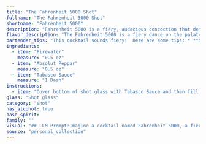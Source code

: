 ```yaml
---
title: "The Fahrenheit 5000 Shot"
fullname: "The Fahrenheit 5000 Shot"
shortname: "Fahrenheit 5000"
description: "Fahrenheit 5000 is a fiery, audacious concoction that defies categorization. While inspired by the classic Bloody Mary, it boldly steps outside the family with its use of Firewater and Tabasco. Its origin is likely rooted in contemporary bartending culture, a playful exploration of the extreme and the unconventional. "
flavor_description: "The Fahrenheit 5000 is a fiery dance on the palate. The Firewater provides a robust, smoky base, while Absolut Peppar adds a lingering peppery heat. A touch of Tabasco Sauce creates a subtle, tangy complexity that lingers long after the initial burn. Expect a bold and assertive experience, best enjoyed in small sips. "
bartender_tips: "This cocktail sounds fiery!  Here are some tips: * **Start with a chilled glass:** This will keep the drink cold and prevent the ice from melting too quickly.* **Use fresh ice:** This will ensure that your drink is properly diluted.* **Shake well:**  This will properly blend the ingredients and chill the cocktail.* **Strain the drink:**  Remove any ice shards before serving to avoid a watery drink. * **Garnish with a peppercorn:**  This adds a nice touch of flavor and visual appeal."
ingredients:
  - item: "Firewater"
    measure: "0.5 oz"
  - item: "Absolut Peppar"
    measure: "0.5 oz"
  - item: "Tabasco Sauce"
    measure: "1 Dash"
instructions:
  - item: "Cover bottom of shot glass with Tabasco Sauce and then fill with half Firewater and half Absolut Peppar."
glass: "Shot glass"
category: "shot"
has_alcohol: true
base_spirit:
family: ""
visual: "## LLM Prompt:Imagine a cocktail named Fahrenheit 5000, a fiery concoction born of the following ingredients: **Firewater**, a high-proof spirit with a smoky, almost charred aroma, **Absolut Peppar**, a vodka infused with black peppercorns, and a dash of **Tabasco Sauce**. **Describe the appearance of this cocktail in detail.** Consider the following aspects:* **Color:** What shades does the mixture take on, from the depths to the rim? Does it have any hints of shimmer or opacity? * **Texture:** Is it smooth and clear, or does it have a cloudy appearance? Are there any visible particles?* **Presentation:** How is the cocktail served? In a chilled glass? A stemmed martini glass? Does it have any garnishes?**Bonus:** Imagine the cocktail is sitting on a bar countertop in a dimly lit environment. How would the lighting and atmosphere impact its visual appeal? "
source: "personal_collection"
---
```


